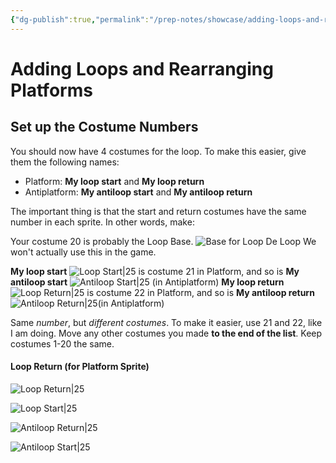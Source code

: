 ```yaml
---
{"dg-publish":true,"permalink":"/prep-notes/showcase/adding-loops-and-rearranging-platforms/","dgHomeLink":true,"dgPassFrontmatter":false}
---
```


# Adding Loops and Rearranging Platforms 
## Set up the Costume Numbers

You should now have 4 costumes for the loop. To make this easier, give them the following names: 

- Platform: **My loop start** and **My loop return**
- Antiplatform: **My antiloop start** and **My antiloop return**

The important thing is that the start and return costumes have the same number in each sprite. In other words, make:

Your costume 20 is probably the Loop Base. 
![Base for Loop De Loop](https://i.imgur.com/XOCMGUC.png)
We won't actually use this in the game.

**My loop start** ![Loop Start|25](https://i.imgur.com/IGxRDRU.png) is costume 21 in Platform, and so is **My antiloop start** ![Antiloop Start|25](https://i.imgur.com/2y0ilLK.png)
(in Antiplatform)
**My loop return** ![Loop Return|25](https://i.imgur.com/199xT9m.png) is costume 22 in Platform, and so is **My antiloop return** ![Antiloop Return|25](https://i.imgur.com/zP2NbbN.png)(in Antiplatform)

Same *number*, but *different costumes*. To make it easier, use 21 and 22, like I am doing. Move any other costumes you made **to the end of the list**. Keep costumes 1-20 the same. 



#### Loop Return (for Platform Sprite)

![Loop Return|25](https://i.imgur.com/199xT9m.png)

![Loop Start|25](https://i.imgur.com/IGxRDRU.png)


![Antiloop Return|25](https://i.imgur.com/zP2NbbN.png)


![Antiloop Start|25](https://i.imgur.com/2y0ilLK.png)


